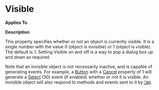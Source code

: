 




<h1 class="heading"><span class="name">Visible</span></h1>

**Applies To**


**Description**


This property specifies whether or not an object is currently visible. It is a single number with the value 0 (object is invisible) or 1 (object is visible). The default is 1. Setting Visible on and off is a way to pop a dialog box up and down as required.


Note that an invisible object is not necessarily inactive, and is capable of generating events. For example, a [Button](../a-z/button.md) with a [Cancel](../a-z/cancel.md) property of 1 will generate a [Select](../a-z/select.md) (30) event (if enabled) whether or not it is visible. An invisible object will also respond to methods and  events sent to it by [`⎕NQ`](../../Language/System%20Functions/nq.htm).




